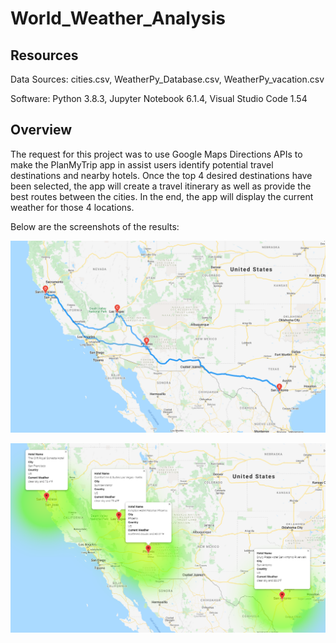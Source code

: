 # World_Weather_Analysis
## Resources
Data Sources: cities.csv, WeatherPy_Database.csv, WeatherPy_vacation.csv

Software: Python 3.8.3, Jupyter Notebook 6.1.4, Visual Studio Code 1.54
## Overview

The request for this project was to use Google Maps Directions APIs to make the PlanMyTrip app in assist users identify potential travel destinations and nearby hotels. Once the top 4 desired destinations have been selected, the app will create a travel itinerary as well as provide the best routes between the cities. In the end, the app will display the current weather for those 4 locations. 

Below are the screenshots of the results:

![WeatherPy_travel_map.png](https://github.com/DanielGandia/World_Weather_Analysis/blob/main/Vacation_Itinerary/WeatherPy_travel_map.png)

![WeatherPy_travel_map_markers.png](https://github.com/DanielGandia/World_Weather_Analysis/blob/main/Vacation_Itinerary/WeatherPy_travel_map_markers.png)